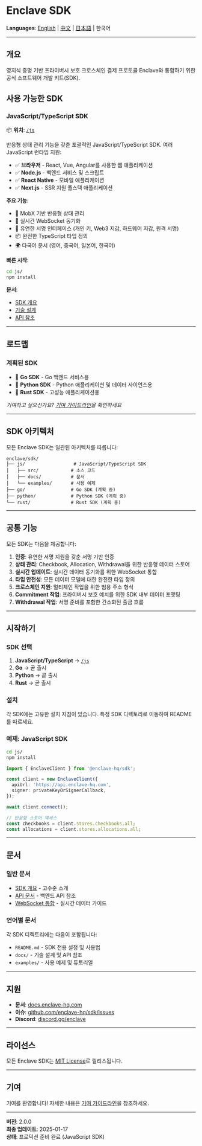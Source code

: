 # Enclave SDK

**Languages**: [English](./README.md) | [中文](./README.zh-CN.md) | [日本語](./README.ja.md) | 한국어

---

## 개요

영지식 증명 기반 프라이버시 보호 크로스체인 결제 프로토콜 Enclave와 통합하기 위한 공식 소프트웨어 개발 키트(SDK).

## 사용 가능한 SDK

### JavaScript/TypeScript SDK

📦 **위치**: [`/js`](./js/)

반응형 상태 관리 기능을 갖춘 포괄적인 JavaScript/TypeScript SDK. 여러 JavaScript 런타임 지원:

- ✅ **브라우저** - React, Vue, Angular를 사용한 웹 애플리케이션
- ✅ **Node.js** - 백엔드 서비스 및 스크립트
- ✅ **React Native** - 모바일 애플리케이션
- ✅ **Next.js** - SSR 지원 풀스택 애플리케이션

**주요 기능**:
- 🔄 MobX 기반 반응형 상태 관리
- 🔌 실시간 WebSocket 동기화
- 🔐 유연한 서명 인터페이스 (개인 키, Web3 지갑, 하드웨어 지갑, 원격 서명)
- 📦 완전한 TypeScript 타입 정의
- 🌍 다국어 문서 (영어, 중국어, 일본어, 한국어)

**빠른 시작**:
```bash
cd js/
npm install
```

**문서**:
- [SDK 개요](./js/docs/SDK_OVERVIEW.ko.md)
- [기술 설계](./js/docs/SDK_JS_DESIGN.ko.md)
- [API 참조](./js/docs/SDK_API_MAPPING.ko.md)

---

## 로드맵

### 계획된 SDK

- 🔄 **Go SDK** - Go 백엔드 서비스용
- 🔄 **Python SDK** - Python 애플리케이션 및 데이터 사이언스용
- 🔄 **Rust SDK** - 고성능 애플리케이션용

*기여하고 싶으신가요? [기여 가이드라인](../CONTRIBUTING.md)을 확인하세요*

---

## SDK 아키텍처

모든 Enclave SDK는 일관된 아키텍처를 따릅니다:

```
enclave/sdk/
├── js/                  # JavaScript/TypeScript SDK
│   ├── src/            # 소스 코드
│   ├── docs/           # 문서
│   └── examples/       # 사용 예제
├── go/                 # Go SDK (계획 중)
├── python/             # Python SDK (계획 중)
└── rust/               # Rust SDK (계획 중)
```

---

## 공통 기능

모든 SDK는 다음을 제공합니다:

1. **인증**: 유연한 서명 지원을 갖춘 서명 기반 인증
2. **상태 관리**: Checkbook, Allocation, Withdrawal을 위한 반응형 데이터 스토어
3. **실시간 업데이트**: 실시간 데이터 동기화를 위한 WebSocket 통합
4. **타입 안전성**: 모든 데이터 모델에 대한 완전한 타입 정의
5. **크로스체인 지원**: 멀티체인 작업을 위한 범용 주소 형식
6. **Commitment 작업**: 프라이버시 보호 예치를 위한 SDK 내부 데이터 포맷팅
7. **Withdrawal 작업**: 서명 준비를 포함한 간소화된 출금 흐름

---

## 시작하기

### SDK 선택

1. **JavaScript/TypeScript** → [`/js`](./js/)
2. **Go** → 곧 출시
3. **Python** → 곧 출시
4. **Rust** → 곧 출시

### 설치

각 SDK에는 고유한 설치 지침이 있습니다. 특정 SDK 디렉토리로 이동하여 README를 따르세요.

### 예제: JavaScript SDK

```bash
cd js/
npm install
```

```typescript
import { EnclaveClient } from '@enclave-hq/sdk';

const client = new EnclaveClient({
  apiUrl: 'https://api.enclave-hq.com',
  signer: privateKeyOrSignerCallback,
});

await client.connect();

// 반응형 스토어 액세스
const checkbooks = client.stores.checkbooks.all;
const allocations = client.stores.allocations.all;
```

---

## 문서

### 일반 문서
- [SDK 개요](./js/docs/SDK_OVERVIEW.ko.md) - 고수준 소개
- [API 문서](../backend/API_DOCUMENTATION.md) - 백엔드 API 참조
- [WebSocket 통합](../backend/WEBSOCKET_INTEGRATION.md) - 실시간 데이터 가이드

### 언어별 문서
각 SDK 디렉토리에는 다음이 포함됩니다:
- `README.md` - SDK 전용 설정 및 사용법
- `docs/` - 기술 설계 및 API 참조
- `examples/` - 사용 예제 및 튜토리얼

---

## 지원

- **문서**: [docs.enclave-hq.com](https://docs.enclave-hq.com)
- **이슈**: [github.com/enclave-hq/sdk/issues](https://github.com/enclave-hq/sdk/issues)
- **Discord**: [discord.gg/enclave](https://discord.gg/enclave)

---

## 라이선스

모든 Enclave SDK는 [MIT License](./LICENSE)로 릴리스됩니다.

---

## 기여

기여를 환영합니다! 자세한 내용은 [기여 가이드라인](../CONTRIBUTING.md)을 참조하세요.

---

**버전**: 2.0.0  
**최종 업데이트**: 2025-01-17  
**상태**: 프로덕션 준비 완료 (JavaScript SDK)

